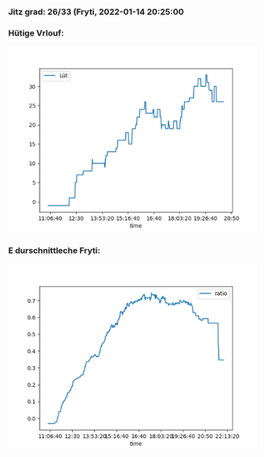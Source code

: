 ### Jitz grad: 26/33 (Fryti, 2022-01-14 20:25:00

### Hütige Vrlouf:
![Graph](Today.png)

### E durschnittleche Fryti:
![Graph](Fryti.png)